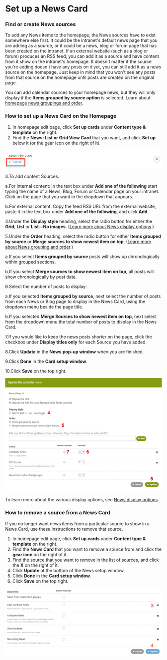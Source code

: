 # Set up a News Card



### Find or create News sources

To add any News items to the homepage, the News sources have to exist somewhere else first. It could be the intranet's default news page that you are adding as a source, or it could be a news, blog or forum page that has been created on the intranet. If an external website \(such as a blog or forum\) produces an RSS feed, you can add it as a source and have content from it show on the intranet's homepage. It doesn't matter if the source you're adding doesn't have any posts on it yet, you can still add it as a news source on the homepage. Just keep in mind that you won't see any posts from that source on the homepage until posts are created on the original page.  
  
You can add calendar sources to your homepage news, but they will only display if the **Items grouped by source option** is selected. Learn about [homepage news groupings and order](homepage-news-grouping-and-order.md).

### How to set up a News Card on the Homepage

1. In homepage edit page, click **Set up cards** under **Content type & template** on the right.
2. Find the **News: List or Grid View Card** that you want, and click **Set up** below it \(or the gear icon on the right of it\).

![](../../../../../.gitbook/assets/1%20%2881%29.png)



3.To add content Sources: 

a.For internal content: In the text box under **Add one of the following** start typing the name of a News, Blog, Forum or Calendar page on your intranet. Click on the page that you want in the dropdown that appears.

b.For external content: Copy the feed RSS URL from the external website, paste it in the text box under **Add one of the following**, and click **Add**.

4.Under the **Display style** heading, select the radio button for either the **Grid**, **List** or **List—No images**. \([Learn more about News display options](news-display-options.md).\)

5.Under the **Order** heading, select the radio button for either **Items grouped by source** or **Merge sources to show newest item on top**. \([Learn more about News grouping and order](homepage-news-grouping-and-order.md).\)

a.If you select **Items grouped by source** posts will show up chronologically within grouped sections.

b.If you select **Merge sources to show newest item on top**, all posts will show chronologically by post date.

6.Select the number of posts to display:

a.If you selected **Items grouped by source**, next select the number of posts from each News or Blog page to display in the News Card, using the dropdown menu beside the page title.

b.If you selected **Merge Sources to show newest item on top**, next select from the dropdown menu the total number of posts to display in the News Card.

7.If you would like to keep the news posts shorter on the page, click the checkbox under **Display titles only** for each Source you have added.

8.Click **Update** in the **News** **pop-up window** when you are finished.

9.Click **Done** in the **Card setup window**.

10.Click **Save** on the top right.

![](../../../../../.gitbook/assets/2%20%2895%29.jpg)



To learn more about the various display options, see [News display options](news-display-options.md).

### How to remove a source from a News Card

If you no longer want news items from a particular source to show in a News Card, use these instructions to remove that source.

1. In homepage edit page, click **Set up cards** under **Content type & template** on the right.
2. Find the **News Card** that you want to remove a source from and click the **gear icon** on the right of it.
3. Find the source that you want to remove in the list of sources, and click the **X** on the right of it.
4. Click **Update** at the bottom of the News setup window.
5. Click **Done** in the **Card setup window**.
6. Click **Save** on the top right.

![](../../../../../.gitbook/assets/3%20%2813%29.png)

